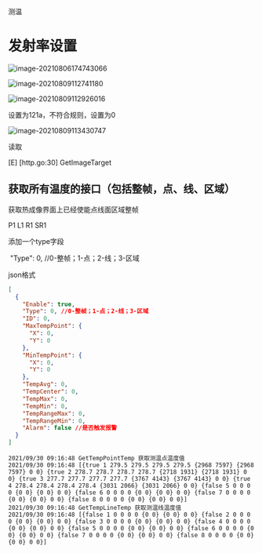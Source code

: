 测温

# 发射率设置

![image-20210806174743066](https://gitee.com/ling66611/picgo-image/raw/master/master/image-20210806174743066.png)

![image-20210809112741180](https://gitee.com/ling66611/picgo-image/raw/master/master/image-20210809112741180.png)



![image-20210809112926016](https://gitee.com/ling66611/picgo-image/raw/master/master/image-20210809112926016.png)

设置为121a，不符合规则，设置为0

![image-20210809113430747](https://gitee.com/ling66611/picgo-image/raw/master/master/image-20210809113430747.png)

读取

[E] [http.go:30]  GetImageTarget 



## 获取所有温度的接口（包括整帧，点、线、区域）

获取热成像界面上已经使能点线面区域整帧

P1 L1 R1 SR1

添加一个type字段

​    "Type": 0, //0-整帧；1-点；2-线；3-区域

json格式

```json
[
  {
    "Enable": true,
    "Type": 0, //0-整帧；1-点；2-线；3-区域
    "ID": 0,
    "MaxTempPoint": {
      "X": 0,
      "Y": 0
    },
    "MinTempPoint": {
      "X": 0,
      "Y": 0
    },
    "TempAvg": 0,
    "TempCenter": 0,
    "TempMax": 0,
    "TempMin": 0,
    "TempRangeMax": 0,
    "TempRangeMin": 0,
    "Alarm": false //是否触发报警
  }
]
```



```log
2021/09/30 09:16:48 GetTempPointTemp 获取测温点温度值
2021/09/30 09:16:48 [{true 1 279.5 279.5 279.5 279.5 {2968 7597} {2968 7597} 0 0} {true 2 278.7 278.7 278.7 278.7 {2718 1931} {2718 1931} 0 0} {true 3 277.7 277.7 277.7 277.7 {3767 4143} {3767 4143} 0 0} {true 4 278.4 278.4 278.4 278.4 {3031 2066} {3031 2066} 0 0} {false 5 0 0 0 0 {0 0} {0 0} 0 0} {false 6 0 0 0 0 {0 0} {0 0} 0 0} {false 7 0 0 0 0 {0 0} {0 0} 0 0} {false 8 0 0 0 0 {0 0} {0 0} 0 0}]
2021/09/30 09:16:48 GetTempLineTemp 获取测温线温度值
2021/09/30 09:16:48 [{false 1 0 0 0 0 {0 0} {0 0} 0 0} {false 2 0 0 0 0 {0 0} {0 0} 0 0} {false 3 0 0 0 0 {0 0} {0 0} 0 0} {false 4 0 0 0 0 {0 0} {0 0} 0 0} {false 5 0 0 0 0 {0 0} {0 0} 0 0} {false 6 0 0 0 0 {0 0} {0 0} 0 0} {false 7 0 0 0 0 {0 0} {0 0} 0 0} {false 8 0 0 0 0 {0 0} {0 0} 0 0}]
```

